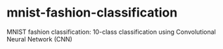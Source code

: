 # mnist-fashion-classification
MNIST fashion classification: 10-class classification using Convolutional Neural Network (CNN)
